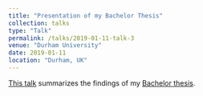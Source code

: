 ```yaml
---
title: "Presentation of my Bachelor Thesis"
collection: talks
type: "Talk"
permalink: /talks/2019-01-11-talk-3
venue: "Durham University"
date: 2019-01-11
location: "Durham, UK"
---
```

[This talk](http://thpreis.github.io/files/Bachelor_Presentation_Thimo_Preis.pdf) summarizes the findings of my [Bachelor thesis](http://thpreis.github.io/files/Bsc_Thesis_ThimoPreis_digital.pdf).

